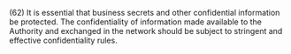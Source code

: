 (62) It is essential that business secrets and other confidential information be protected. The confidentiality of information made available to the Authority and exchanged in the network should be subject to stringent and effective confidentiality rules.